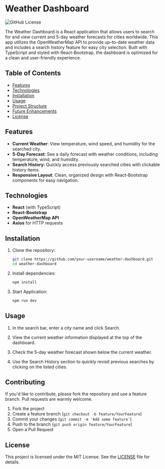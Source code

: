 # Weather Dashboard

![GitHub License](https://img.shields.io/badge/license-MIT)

The Weather Dashboard is a React application that allows users to search for and view current and 5-day weather forecasts for cities worldwide. This app utilizes the OpenWeatherMap API to provide up-to-date weather data and includes a search history feature for easy city selection. Built with TypeScript and styled with React-Bootstrap, the dashboard is optimized for a clean and user-friendly experience.

## Table of Contents

- [Features](#features)
- [Technologies](#technologies)
- [Installation](#installation)
- [Usage](#usage)
- [Project Structure](#project-structure)
- [Future Enhancements](#future-enhancements)
- [License](#license)

## Features

- **Current Weather**: View temperature, wind speed, and humidity for the searched city.
- **5-Day Forecast**: See a daily forecast with weather conditions, including temperature, wind, and humidity.
- **Search History**: Quickly access previously searched cities with clickable history items.
- **Responsive Layout**: Clean, organized design with React-Bootstrap components for easy navigation.

## Technologies

- **React** (with TypeScript)
- **React-Bootstrap**
- **OpenWeatherMap API**
- **Axios** for HTTP requests

## Installation

1. Clone the repository:
   ```bash
   git clone https://github.com/your-username/weather-dashboard.git
   cd weather-dashboard
   ```
2. Install dependencies:
   ```bash
   npm install
   ```
3. Start Application:
   ```bash
   npm run dev
   ```

## Usage

1. In the search bar, enter a city name and click Search.

2. View the current weather information displayed at the top of the dashboard.

3. Check the 5-day weather forecast shown below the current weather.

4. Use the Search History section to quickly revisit previous searches by clicking on the listed cities.

## Contributing

If you'd like to contribute, please fork the repository and use a feature branch. Pull requests are warmly welcome.

1. Fork the project
2. Create a feature branch (`git checkout -b feature/YourFeature`)
3. Commit your changes (`git commit -m 'Add some feature'`)
4. Push to the branch (`git push origin feature/YourFeature`)
5. Open a Pull Request

## License

This project is licensed under the MIT License. See the [LICENSE](LICENSE) file for details.
